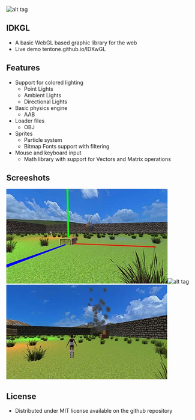 ![alt tag](https://raw.githubusercontent.com/tentone/IDKwGL/master/data/idk.png)

## IDKGL
 - A basic WebGL based graphic library for the web
 - Live demo tentone.github.io/IDKwGL

## Features
 - Support for colored lighting
    - Point Lights
    - Ambient Lights
    - Directional Lights
 - Basic physics engine
    - AAB
 - Loader files
    - OBJ
 - Sprites 
    - Particle system
    - Bitmap Fonts support with filtering
 - Mouse and keyboard input
    - Math library with support for Vectors and Matrix operations


## Screeshots
![alt tag](https://raw.githubusercontent.com/tentone/IDKwGL/master/data/screenshot/4.jpg)![alt tag](https://raw.githubusercontent.com/tentone/IDKwGL/master/data/screenshot/2.jpg)![alt tag](https://raw.githubusercontent.com/tentone/IDKwGL/master/data/screenshot/6.jpg)


## License
 - Distributed under MIT license available on the github repository